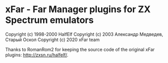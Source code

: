 # xFar - Far Manager plugins for ZX Spectrum emulators

Copyright (c) 1998-2000 HalfElf
Copyright (c) 2003 Александр Медведев, Старый Оскол
Copyright (c) 2020 xFar team

Thanks to RomanRom2 for keeping the source code of the original xFar plugins:
<http://zxsn.ru/halfelf/>.
